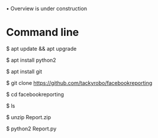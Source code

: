 • Overview is under construction

# Command line

$  apt update && apt upgrade

$  apt install python2

$  apt install git

$  git clone https://github.com/tackyrobo/facebookreporting 

$  cd facebookreporting

$  ls

$  unzip Report.zip

$  python2 Report.py
